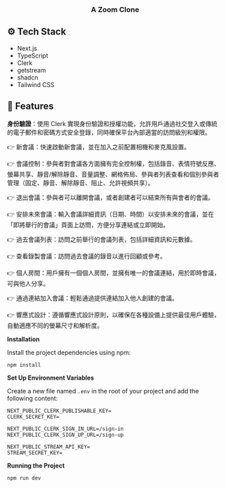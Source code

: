 

  <h3 align="center">A Zoom Clone</h3>


## <a name="tech-stack">⚙️ Tech Stack</a>

- Next.js
- TypeScript
- Clerk
- getstream
- shadcn
- Tailwind CSS

## <a name="features">🔋 Features</a>


**身份驗證**：使用 Clerk 實現身份驗證和授權功能，允許用戶通過社交登入或傳統的電子郵件和密碼方式安全登錄，同時確保平台內部適當的訪問級別和權限。

👉 新會議：快速啟動新會議，並在加入之前配置相機和麥克風設置。

👉 會議控制：參與者對會議各方面擁有完全控制權，包括錄音、表情符號反應、螢幕共享、靜音/解除靜音、音量調整、網格佈局、參與者列表查看和個別參與者管理（固定、靜音、解除靜音、阻止、允許視頻共享）。

👉 退出會議：參與者可以離開會議，或者創建者可以結束所有與會者的會議。

👉 安排未來會議：輸入會議詳細資訊（日期、時間）以安排未來的會議，並在「即將舉行的會議」頁面上訪問，方便分享連結或立即開始。

👉 過去會議列表：訪問之前舉行的會議列表，包括詳細資訊和元數據。

👉 查看錄製會議：訪問過去會議的錄音以進行回顧或參考。

👉 個人房間：用戶擁有一個個人房間，並擁有唯一的會議連結，用於即時會議，可與他人分享。

👉 通過連結加入會議：輕鬆通過提供連結加入他人創建的會議。

👉 響應式設計：遵循響應式設計原則，以確保在各種設備上提供最佳用戶體驗，自動適應不同的螢幕尺寸和解析度。


**Installation**

Install the project dependencies using npm:

```bash
npm install
```

**Set Up Environment Variables**

Create a new file named `.env` in the root of your project and add the following content:

```env
NEXT_PUBLIC_CLERK_PUBLISHABLE_KEY=
CLERK_SECRET_KEY=

NEXT_PUBLIC_CLERK_SIGN_IN_URL=/sign-in
NEXT_PUBLIC_CLERK_SIGN_UP_URL=/sign-up

NEXT_PUBLIC_STREAM_API_KEY=
STREAM_SECRET_KEY=
```


**Running the Project**

```bash
npm run dev
```


